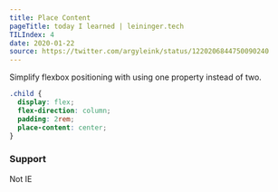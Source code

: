 ```yaml
---
title: Place Content
pageTitle: today I learned | leininger.tech
TILIndex: 4
date: 2020-01-22
source: https://twitter.com/argyleink/status/1220206844750090240
---
```


Simplify flexbox positioning with using one property instead of two.

```css
.child {
  display: flex;
  flex-direction: column;
  padding: 2rem;
  place-content: center;
}
```

### Support
Not IE
